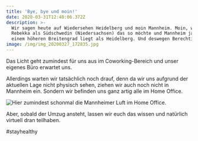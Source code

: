 ```yaml
---
title: 'Bye, bye und moin!'
date: 2020-03-31T12:40:06.372Z
description: >-
  Wir sagen heute auf Wiedersehen Heidelberg und moin Mannheim. Moin, weil
  Rebekka als Südschwedin (Niedersachsen) das so möchte und Mannheim ja auf
  einem höheren Breitengrad liegt als Heidelberg. Und deswegen Berechtigung hat.
image: /img/img_20200327_172835.jpg
---
```

Das Licht geht zumindest für uns aus im Coworking-Bereich und unser eigenes Büro erwartet uns. 

Allerdings warten wir tatsächlich noch drauf, denn da wir uns aufgrund der aktuellen Lage nicht physisch sehen, ziehen wir auch noch nicht in Mannheim ein. Sondern wir befinden uns ganz artig alle im Home Office. 

![Hier zumindest schonmal die Mannheimer Luft im Home Office. ](/img/rebekka-3.jpg)

Aber, sobald der Umzug ansteht, lassen wir euch das wissen und natürlich virtuell dran teilhaben.

\#stayhealthy
